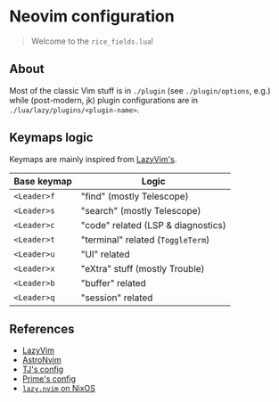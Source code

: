 # Neovim configuration

> Welcome to the `rice_fields.lua`!

## About

Most of the classic Vim stuff is in `./plugin` (see `./plugin/options`, e.g.)
while (post-modern, jk) plugin configurations are in `./lua/lazy/plugins/<plugin-name>`.

## Keymaps logic

Keymaps are mainly inspired from [LazyVim's](https://www.lazyvim.org/keymaps).

| Base keymap | Logic                              |
| ----------- | ---------------------------------- |
| `<Leader>f` | "find" (mostly Telescope)          |
| `<Leader>s` | "search" (mostly Telescope)        |
| `<Leader>c` | "code" related (LSP & diagnostics) |
| `<Leader>t` | "terminal" related (`ToggleTerm`)  |
| `<Leader>u` | "UI" related                       |
| `<Leader>x` | "eXtra" stuff (mostly Trouble)     |
| `<Leader>b` | "buffer" related                   |
| `<Leader>q` | "session" related                  |

## References

- [LazyVim](https://www.lazyvim.org)
- [AstroNvim](https://astronvim.com)
- [TJ's config](https://github.com/tjdevries/config.nvim)
- [Prime's config](https://github.com/ThePrimeagen/init.lua)
- [`lazy.nvim` on NixOS](https://nixalted.com/lazynvim-nixos.html)
